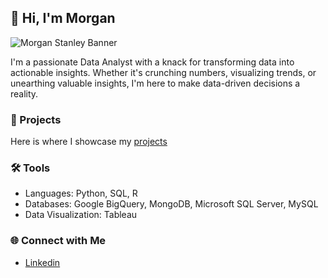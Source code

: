 ## 👋 Hi, I'm Morgan 
![Morgan Stanley Banner](https://github.com/mestanley813/mestanley813/assets/73846725/55863a9f-0215-4a80-b2f2-87a04931c1f3)

I'm a passionate Data Analyst with a knack for transforming data into actionable insights. Whether it's crunching numbers, visualizing trends, or unearthing valuable insights, I'm here to make data-driven decisions a reality.

### 📁 Projects
Here is where I showcase my [projects](https://github.com/mestanley813/Portfolio/blob/main/README.md)

### 🛠 Tools
  - Languages: Python, SQL, R
  - Databases: Google BigQuery, MongoDB, Microsoft SQL Server, MySQL
  - Data Visualization: Tableau
    
### 🌐 Connect with Me
  - [Linkedin](https://www.linkedin.com/in/morgan-stanley-67b09417a/)
